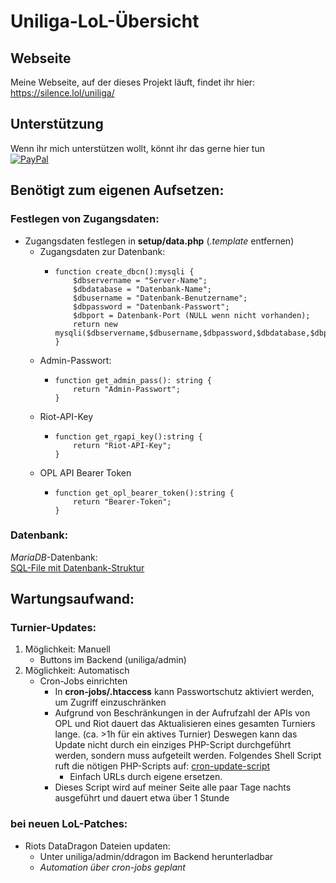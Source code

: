 # Uniliga-LoL-Übersicht
## Webseite
Meine Webseite, auf der dieses Projekt läuft, findet ihr hier:  
https://silence.lol/uniliga/

## Unterstützung
Wenn ihr mich unterstützen wollt, könnt ihr das gerne hier tun  
[![PayPal](https://img.shields.io/badge/Donate-PayPal-blue?style=flat)](https://paypal.me/SimonlLang)

## Benötigt zum eigenen Aufsetzen:

### Festlegen von Zugangsdaten:
* Zugangsdaten festlegen in **setup/data.php** (*.template* entfernen)
  * Zugangsdaten zur Datenbank:
    * ```
      function create_dbcn():mysqli {
          $dbservername = "Server-Name";
          $dbdatabase = "Datenbank-Name";
          $dbusername = "Datenbank-Benutzername";
          $dbpassword = "Datenbank-Passwort";
          $dbport = Datenbank-Port (NULL wenn nicht vorhanden);
          return new mysqli($dbservername,$dbusername,$dbpassword,$dbdatabase,$dbport);
      }
      ```
  * Admin-Passwort:
    * ```
      function get_admin_pass(): string {
          return "Admin-Passwort";
      }
      ```
  * Riot-API-Key
    * ```
      function get_rgapi_key():string {
          return "Riot-API-Key";
      }
      ```
  * OPL API Bearer Token
    * ```
      function get_opl_bearer_token():string {
          return "Bearer-Token";
      }
      ```

### Datenbank:
*MariaDB*-Datenbank:  
[SQL-File mit Datenbank-Struktur](https://silence.lol/storage/uniliga_opl_2023_01_23.sql.zip)


## Wartungsaufwand:

### Turnier-Updates:
1. Möglichkeit: Manuell
   * Buttons im Backend (uniliga/admin)
2. Möglichkeit: Automatisch
   * Cron-Jobs einrichten
      * In **cron-jobs/.htaccess** kann Passwortschutz aktiviert werden, um Zugriff einzuschränken
      * Aufgrund von Beschränkungen in der Aufrufzahl der APIs von OPL und Riot dauert das Aktualisieren eines gesamten Turniers lange. (ca. >1h für ein aktives Turnier) Deswegen kann das Update nicht durch ein einziges PHP-Script durchgeführt werden, sondern muss aufgeteilt werden. Folgendes Shell Script ruft die nötigen PHP-Scripts auf: [cron-update-script](https://silence.lol/storage/update.sh)
        * Einfach URLs durch eigene ersetzen.
      * Dieses Script wird auf meiner Seite alle paar Tage nachts ausgeführt und dauert etwa über 1 Stunde

### bei neuen LoL-Patches:
* Riots DataDragon Dateien updaten:
  * Unter uniliga/admin/ddragon im Backend herunterladbar
  * *Automation über cron-jobs geplant*
